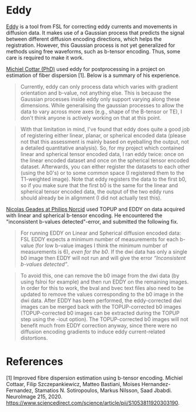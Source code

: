# Eddy 

[Eddy](https://fsl.fmrib.ox.ac.uk/fsl/fslwiki/eddy) is a tool from FSL 
for  correcting eddy currents and movements in 
diffusion data. It makes use of a Gaussian process that predicts the signal 
between different diffusion encoding directions, which helps the 
registration. However, this Gaussian process is not yet generalized for 
methods using free waveforms, such as b-tensor encoding. Thus, some care is 
required to make it work.

[Michiel Cottar (PhD)](https://www.ndcn.ox.ac.uk/team/michiel-cottaar) used 
eddy for postprocessing in a project on estimation of fiber dispersion [1]. 
Below is a summary of his experience.

>Currently, eddy can only process data which varies with gradient 
>orientation and b-value, not anything else. This is because the 
>Gaussian processes inside eddy only support varying along these 
>dimensions. While generalising the gaussian processes to allow 
>the data to vary across more axes (e.g., shape of the B-tensor 
>or TE), I don't think anyone is actively working on that at this point.

>With that limitation in mind, I've found that eddy does quite a good 
>job of registering either linear, planar, or spherical encoded data 
>(please not that this assessment is mainly based on eyeballing the 
>output, not a detailed quantitative analysis). So, for my project 
>which contained linear and spherical tensor encoded data, I ran eddy 
>twice: once on the linear encoded dataset and once on the spherical 
>tensor encoded dataset. Afterwards, you can either register the 
>datasets to each other (using the b0's) or to some common space 
>(I registered them to the T1-weighted image). Note that eddy registers 
>the data to the first b0, so if you make sure that the first b0 is the 
>same for the linear and spherical tensor encoded data, the output of 
>the two eddy runs should already be in alignment (I did not actually 
>test this).
  
  
[Nicolas Geades at Philips Norcid](mailto:nicolas.geades@philips.com) used TOPUP and EDDY on data acquired 
with linear and spherical b-tensor encoding. He encountered the "inconsistent 
b-values detected"-error, and submitted the following fix.  

>For running EDDY on Linear and Spherical diffusion encoded data:
FSL EDDY expects a minimum number of measurements for each b-value (for low b-value images I think the minimum number of measurements is 6), *even for the b0*. If the dwi data has only a single b0 image then EDDY will not run and will give the error *“Inconsistent b-values detected”*.  

>To avoid this, one can remove the b0 image from the dwi data (by using fslroi for example) and then run EDDY on the remaining images. In order for this to work, the bval and bvec text files also need to be updated to remove the values corresponding to the b0 image in the dwi data. After EDDY has been performed, the eddy-corrected dwi images can be merged back with the TOPUP-corrected b0 images (TOPUP-corrected b0 images can be extracted during the TOPUP step using the -iout option). The TOPUP-corrected b0 images will not benefit much from EDDY correction anyway, since there were no diffusion encoding gradients to induce eddy current-related distortions.



# References

[1] Improved fibre dispersion estimation using b-tensor encoding. 
Michiel Cottaar, Filip Szczepankiewicz, Matteo Bastiani, Moises Hernandez-Fernandez, Stamatios N. Sotiropoulos, Markus Nilsson, Saad Jbabdi. NeuroImage 215, 2020. https://www.sciencedirect.com/science/article/pii/S1053811920303190.
